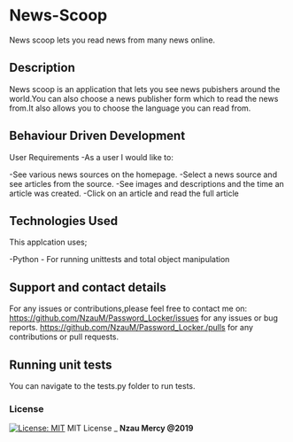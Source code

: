 # News-Scoop

News scoop lets you read news from many news online.

## Description

News scoop is an application that lets you see news pubishers around the world.You can also choose a news publisher form which to read the news from.It also 
allows you to choose the language you can read from.

## Behaviour  Driven Development

User Requirements
-As a user I would like to:

-See various news sources on the homepage.
-Select a news source and see articles from the source.
-See images and descriptions and the time an article was created.
-Click on an article and read the full article

## Technologies Used

This applcation uses;

-Python - For running unittests and total object manipulation

## Support and contact details

For any issues or contributions,please feel free to contact me on:
<https://github.com/NzauM/Password_Locker/issues> for any issues or bug reports.
<https://github.com/NzauM/Password_Locker./pulls> for any contributions or pull requests.

## Running unit tests

You can navigate to the tests.py folder to run tests.

### License

[![License: MIT](https://img.shields.io/badge/License-MIT-yellow.svg)](https://opensource.org/licenses/MIT)
MIT License
\_ **Nzau Mercy @2019**

